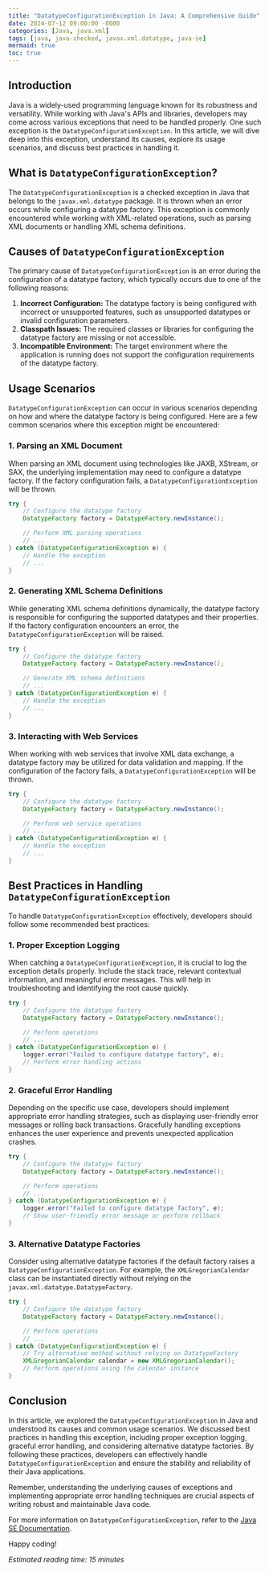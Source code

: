 ```yaml
---
title: "DatatypeConfigurationException in Java: A Comprehensive Guide"
date: 2024-07-12 09:00:00 -0000
categories: [Java, java.xml]
tags: [java, java-checked, javax.xml.datatype, java-se]
mermaid: true
toc: true
---
```



## Introduction
Java is a widely-used programming language known for its robustness and versatility. While working with Java's APIs and libraries, developers may come across various exceptions that need to be handled properly. One such exception is the `DatatypeConfigurationException`. In this article, we will dive deep into this exception, understand its causes, explore its usage scenarios, and discuss best practices in handling it.

## What is `DatatypeConfigurationException`?
The `DatatypeConfigurationException` is a checked exception in Java that belongs to the `javax.xml.datatype` package. It is thrown when an error occurs while configuring a datatype factory. This exception is commonly encountered while working with XML-related operations, such as parsing XML documents or handling XML schema definitions.

## Causes of `DatatypeConfigurationException`
The primary cause of `DatatypeConfigurationException` is an error during the configuration of a datatype factory, which typically occurs due to one of the following reasons:
1. **Incorrect Configuration:** The datatype factory is being configured with incorrect or unsupported features, such as unsupported datatypes or invalid configuration parameters.
2. **Classpath Issues:** The required classes or libraries for configuring the datatype factory are missing or not accessible.
3. **Incompatible Environment:** The target environment where the application is running does not support the configuration requirements of the datatype factory.

## Usage Scenarios
`DatatypeConfigurationException` can occur in various scenarios depending on how and where the datatype factory is being configured. Here are a few common scenarios where this exception might be encountered:

### 1. Parsing an XML Document
When parsing an XML document using technologies like JAXB, XStream, or SAX, the underlying implementation may need to configure a datatype factory. If the factory configuration fails, a `DatatypeConfigurationException` will be thrown.

```java
try {
    // Configure the datatype factory
    DatatypeFactory factory = DatatypeFactory.newInstance();

    // Perform XML parsing operations
    // ...
} catch (DatatypeConfigurationException e) {
    // Handle the exception
    // ...
}
```

### 2. Generating XML Schema Definitions
While generating XML schema definitions dynamically, the datatype factory is responsible for configuring the supported datatypes and their properties. If the factory configuration encounters an error, the `DatatypeConfigurationException` will be raised.

```java
try {
    // Configure the datatype factory
    DatatypeFactory factory = DatatypeFactory.newInstance();

    // Generate XML schema definitions
    // ...
} catch (DatatypeConfigurationException e) {
    // Handle the exception
    // ...
}
```

### 3. Interacting with Web Services
When working with web services that involve XML data exchange, a datatype factory may be utilized for data validation and mapping. If the configuration of the factory fails, a `DatatypeConfigurationException` will be thrown.

```java
try {
    // Configure the datatype factory
    DatatypeFactory factory = DatatypeFactory.newInstance();

    // Perform web service operations
    // ...
} catch (DatatypeConfigurationException e) {
    // Handle the exception
    // ...
}
```

## Best Practices in Handling `DatatypeConfigurationException`
To handle `DatatypeConfigurationException` effectively, developers should follow some recommended best practices:

### 1. Proper Exception Logging
When catching a `DatatypeConfigurationException`, it is crucial to log the exception details properly. Include the stack trace, relevant contextual information, and meaningful error messages. This will help in troubleshooting and identifying the root cause quickly.

```java
try {
    // Configure the datatype factory
    DatatypeFactory factory = DatatypeFactory.newInstance();

    // Perform operations
    // ...
} catch (DatatypeConfigurationException e) {
    logger.error("Failed to configure datatype factory", e);
    // Perform error handling actions
}
```

### 2. Graceful Error Handling
Depending on the specific use case, developers should implement appropriate error handling strategies, such as displaying user-friendly error messages or rolling back transactions. Gracefully handling exceptions enhances the user experience and prevents unexpected application crashes.

```java
try {
    // Configure the datatype factory
    DatatypeFactory factory = DatatypeFactory.newInstance();

    // Perform operations
    // ...
} catch (DatatypeConfigurationException e) {
    logger.error("Failed to configure datatype factory", e);
    // Show user-friendly error message or perform rollback
}
```

### 3. Alternative Datatype Factories
Consider using alternative datatype factories if the default factory raises a `DatatypeConfigurationException`. For example, the `XMLGregorianCalendar` class can be instantiated directly without relying on the `javax.xml.datatype.DatatypeFactory`.

```java
try {
    // Configure the datatype factory
    DatatypeFactory factory = DatatypeFactory.newInstance();

    // Perform operations
    // ...
} catch (DatatypeConfigurationException e) {
    // Try alternative method without relying on DatatypeFactory
    XMLGregorianCalendar calendar = new XMLGregorianCalendar();
    // Perform operations using the calendar instance
}
```

## Conclusion
In this article, we explored the `DatatypeConfigurationException` in Java and understood its causes and common usage scenarios. We discussed best practices in handling this exception, including proper exception logging, graceful error handling, and considering alternative datatype factories. By following these practices, developers can effectively handle `DatatypeConfigurationException` and ensure the stability and reliability of their Java applications.

Remember, understanding the underlying causes of exceptions and implementing appropriate error handling techniques are crucial aspects of writing robust and maintainable Java code.

For more information on `DatatypeConfigurationException`, refer to the [Java SE Documentation](https://docs.oracle.com/en/java/javase/reference/api/javax/xml/datatype/DatatypeConfigurationException.html).

Happy coding!

*Estimated reading time: 15 minutes*